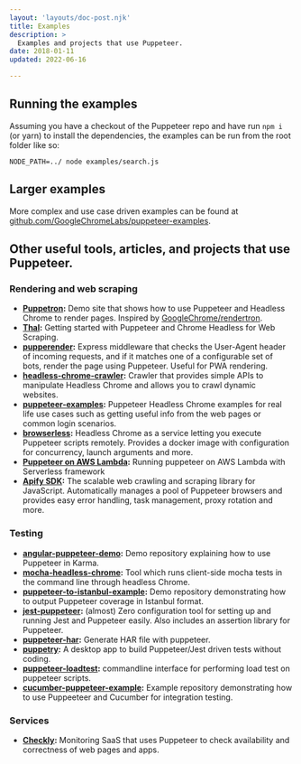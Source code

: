 ```yaml
---
layout: 'layouts/doc-post.njk'
title: Examples
description: >
  Examples and projects that use Puppeteer.
date: 2018-01-11
updated: 2022-06-16

---
```

 
## Running the examples

Assuming you have a checkout of the Puppeteer repo and have run `npm i` (or yarn) to install the dependencies, the examples can be run from the root folder like so:

```shell
NODE_PATH=../ node examples/search.js
```

## Larger examples

More complex and use case driven examples can be found at [github.com/GoogleChromeLabs/puppeteer-examples](https://github.com/GoogleChromeLabs/puppeteer-examples).

## Other useful tools, articles, and projects that use Puppeteer.

### Rendering and web scraping

- **[Puppetron](https://github.com/cheeaun/puppetron):** Demo site that shows how to use Puppeteer and Headless Chrome to render pages. Inspired by [GoogleChrome/rendertron](https://github.com/GoogleChrome/rendertron).
- **[Thal](https://medium.com/@e_mad_ehsan/getting-started-with-puppeteer-and-chrome-headless-for-web-scrapping-6bf5979dee3e):** Getting started with Puppeteer and Chrome Headless for Web Scraping.
- **[pupperender](https://github.com/LasaleFamine/pupperender):** Express middleware that checks the User-Agent header of incoming requests, and if it matches one of a configurable set of bots, render the page using Puppeteer. Useful for PWA rendering.
- **[headless-chrome-crawler](https://github.com/yujiosaka/headless-chrome-crawler):** Crawler that provides simple APIs to manipulate Headless Chrome and allows you to crawl dynamic websites.
- **[puppeteer-examples](https://github.com/checkly/puppeteer-examples):** Puppeteer Headless Chrome examples for real life use cases such as getting useful info from the web pages or common login scenarios.
- **[browserless](https://github.com/joelgriffith/browserless):** Headless Chrome as a service letting you execute Puppeteer scripts remotely. Provides a docker image with configuration for concurrency, launch arguments and more.
- **[Puppeteer on AWS Lambda](https://github.com/jay-deshmukh/headless-chrome-with-puppeteer-on-AWS-lambda-with-serverless-framework):** Running puppeteer on AWS Lambda with Serverless framework
- **[Apify SDK](https://github.com/apifytech/apify-js):** The scalable web crawling and scraping library for JavaScript. Automatically manages a pool of Puppeteer browsers and provides easy error handling, task management, proxy rotation and more.

### Testing

- **[angular-puppeteer-demo](https://github.com/Quramy/angular-puppeteer-demo):** Demo repository explaining how to use Puppeteer in Karma.
- **[mocha-headless-chrome](https://github.com/direct-adv-interfaces/mocha-headless-chrome):** Tool which runs client-side mocha tests in the command line through headless Chrome.
- **[puppeteer-to-istanbul-example](https://github.com/bcoe/puppeteer-to-istanbul-example):** Demo repository demonstrating how to output Puppeteer coverage in Istanbul format.
- **[jest-puppeteer](https://github.com/smooth-code/jest-puppeteer):** (almost) Zero configuration tool for setting up and running Jest and Puppeteer easily. Also includes an assertion library for Puppeteer.
- **[puppeteer-har](https://github.com/Everettss/puppeteer-har):** Generate HAR file with puppeteer.
- **[puppetry](https://puppetry.app/):** A desktop app to build Puppeteer/Jest driven tests without coding.
- **[puppeteer-loadtest](https://github.com/svenkatreddy/puppeteer-loadtest):** commandline interface for performing load test on puppeteer scripts.
- **[cucumber-puppeteer-example](https://github.com/mlampedx/cucumber-puppeteer-example):** Example repository demonstrating how to use Puppeeteer and Cucumber for integration testing.

### Services

- **[Checkly](https://checklyhq.com/):** Monitoring SaaS that uses Puppeteer to check availability and correctness of web pages and apps.
